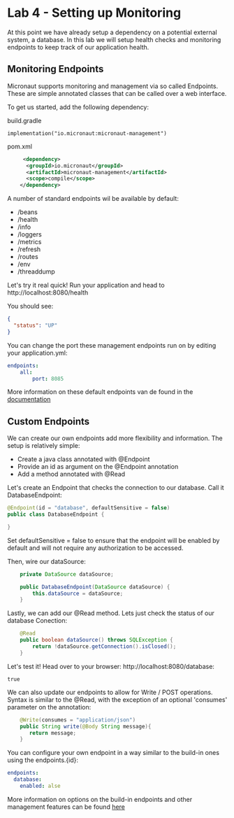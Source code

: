 # Lab 4 - Setting up Monitoring

At this point we have already setup a dependency on a potential external
system, a database. In this lab we will setup health checks and monitoring endpoints to
keep track of our application health.

## Monitoring Endpoints

Micronaut supports monitoring and management via so called Endpoints. These are simple annotated classes
that can be called over a web interface. 

To get us started, add the following dependency:

build.gradle
````
implementation("io.micronaut:micronaut-management")
````

pom.xml
````xml
     <dependency>
      <groupId>io.micronaut</groupId>
      <artifactId>micronaut-management</artifactId>
      <scope>compile</scope>
    </dependency>
````

A number of standard endpoints wil be available by default:

- /beans
- /health
- /info
- /loggers
- /metrics
- /refresh
- /routes
- /env
- /threaddump

Let's try it real quick! Run your application and head to http://localhost:8080/health

You should see:
````json
{
  "status": "UP"
}
````

You can change the port these management endpoints run on by editing your application.yml:

````yml
endpoints:
    all:
        port: 8085
````

More information on these default endpoints van de found in the [documentation](https://docs.micronaut.io/latest/guide/index.html#providedEndpoints)

## Custom Endpoints

We can create our own endpoints add more flexibility and information. The setup is relatively simple:

- Create a java class annotated with @Endpoint
- Provide an id as argument on the @Endpoint annotation
- Add a method annotated with @Read

Let's create an Endpoint that checks the connection to our database. Call it DatabaseEndpoint:

````java
@Endpoint(id = "database", defaultSensitive = false)
public class DatabaseEndpoint {

}
````

Set defaultSensitive = false to ensure that the endpoint will be enabled by default and will
not require any authorization to be accessed.

Then, wire our dataSource:

````java
    private DataSource dataSource;

    public DatabaseEndpoint(DataSource dataSource) {
        this.dataSource = dataSource;
    }
````

Lastly, we can add our @Read method. Lets just check the status of our database Conection:

````java
    @Read
    public boolean dataSource() throws SQLException {
        return !dataSource.getConnection().isClosed();
    }
````

Let's test it! Head over to your browser: http://localhost:8080/database:

````
true
````

We can also update our endpoints to allow for Write / POST operations. Syntax is similar to the @Read, with the 
exception of an optional 'consumes' parameter on the annotation:

````java
    @Write(consumes = "application/json")
    public String write(@Body String message){
       return message;
    }
````

You can configure your own endpoint in a way similar to the build-in ones using the endpoints.{id}:

````yml
endpoints:
  database:
    enabled: alse
````

More information on options on the build-in endpoints and other management features can be found [here](https://docs.micronaut.io/latest/guide/index.html#management)
